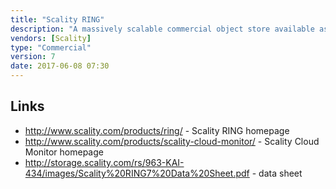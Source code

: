 ```yaml
---
title: "Scality RING"
description: "A massively scalable commercial object store available as software for deployment on premises on commodity hardware.  Based around a native object store core, but with POSIX filesystem support, and support for a range of APIs including file based (NFS, SMB and Linux FUSE), object based (S3 compatible and native Scality REST APIs), and OpenStack compatible (Swift, Cinder, Glance and Manila).  Supports both variable level data replication and erasure coding, object encryption, file and object versioning, multi-site support (via synchronous and asynchronous replication, including support for replicating to Amazon S3), data location control, support for arbitrarily large objects, rolling upgrades and full authentication and access controls (including support for LDAP, Active Directory, AWS IAM and Kerberos).  Comes with a CLI and web based GUI, and an add on solution (Scality Cloud Monitor) is available for monitoring and management.  Sold by Scality, who were founded in 2010 and who focus on selling and supporting Scality RING, but who have also open sourced their S3 API as Scality S3 Server."
vendors: [Scality]
type: "Commercial"
version: 7
date: 2017-06-08 07:30
---
```

## Links

* <http://www.scality.com/products/ring/> - Scality RING homepage
* <http://www.scality.com/products/scality-cloud-monitor/> - Scality Cloud Monitor homepage
* <http://storage.scality.com/rs/963-KAI-434/images/Scality%20RING7%20Data%20Sheet.pdf> - data sheet